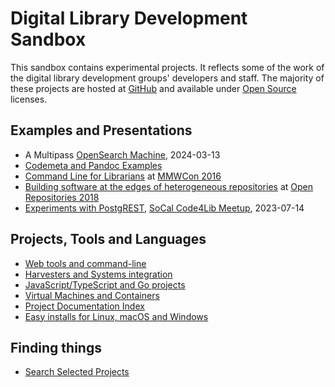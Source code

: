 
# Digital Library Development Sandbox

This sandbox contains experimental projects. It reflects some of the work of the digital library development groups' developers and staff.  The majority of these projects are hosted at [GitHub](https://github.com/caltechlibrary") and available under [Open Source](https://en.wikipedia.org/wiki/Open_source) licenses.


## Examples and Presentations

- A Multipass [OpenSearch Machine](https://caltechlibrary.github.io/opensearch-machine), 2024-03-13
- [Codemeta and Pandoc Examples](codemeta-pandoc-examples)
- [Command Line for Librarians](https://caltechlibrary.github.io/command-line-for-librarians/) at [MMWCon 2016](https://mmwcon.org/sessions/21)
- [Building software at the edges of heterogeneous repositories](https://caltechlibrary.github.io/or2018-building-at-the-edges/) at [Open Repositories 2018](http://www.or2018.net/)
- [Experiments with PostgREST](https://caltechlibrary.github.io/newt/presentation), [SoCal Code4Lib Meetup](https://www.meetup.com/code4lib-socal/events/293314880/), 2023-07-14

## Projects, Tools and Languages

- [Web tools and command-line](web-and-cli-tools.md)
- [Harvesters and Systems integration](harvesters-and-system-integration.md)
- [JavaScript/TypeScript and Go projects](languages-and-tooling.md)
- [Virtual Machines and Containers](virtual-machines-and-containers.md)
- [Project Documentation Index](project_index.md "List all GitHub repositories with 'pages' enabled")
- [Easy installs for Linux, macOS and Windows](installers.md "Easy install instructions for Linux, macOS and Windows for our Go based tools")

## Finding things

- [Search Selected Projects](search.md)

